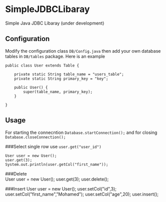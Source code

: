SimpleJDBCLibaray 
=================

Simple Java JDBC Libaray (under development)

Configuration
-------------
Modify the configuration class `DB/Config.java` then add your own database tables in `DB/tables` package.
Here is an example

    public class User extends Table {
    
    	private static String table_name = "users_table";
    	private static String primary_key = "key";
    
    	public User() {
    		super(table_name, primary_key);
    	}
    
    }

Usage
-----
For starting the connecntion `Database.startConnection();` and for closing `Database.closeConnection();`

###Select single row 
use `user.get("user_id")`
    
    User user = new User();
    user.get(3);
    System.out.println(user.getCol("first_name"));

###Delete     
    User user = new User();
    user.get(3);
    user.delete();

###Insert 
    User user = new User();
    user.setCol("id",3);
    user.setCol("first_name","Mohamed");
    user.setCol("age",20);
    user.insert();

